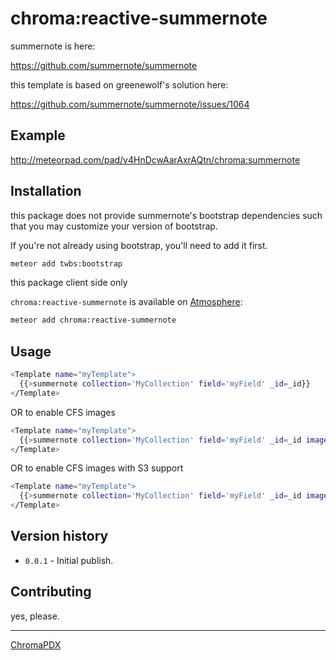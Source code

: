 # chroma:reactive-summernote

summernote is here:

https://github.com/summernote/summernote

this template is based on greenewolf's solution here:

https://github.com/summernote/summernote/issues/1064

## Example

http://meteorpad.com/pad/v4HnDcwAarAxrAQtn/chroma:summernote

## Installation

this package does not provide summernote's bootstrap dependencies such that you may customize your version of bootstrap.

If you're not already using bootstrap, you'll need to add it first.

```bash
meteor add twbs:bootstrap
```

this package client side only

`chroma:reactive-summernote` is available on [Atmosphere](https://atmospherejs.com/chroma/reactive-summernote):

```bash
meteor add chroma:reactive-summernote
```

## Usage

```bash
<Template name="myTemplate">
  {{>summernote collection='MyCollection' field='myField' _id=_id}}
</Template>
```

OR to enable CFS images

```bash
<Template name="myTemplate">
  {{>summernote collection='MyCollection' field='myField' _id=_id imageCollection='attachedImages'}}
</Template>
```

OR to enable CFS images with S3 support

```bash
<Template name="myTemplate">
  {{>summernote collection='MyCollection' field='myField' _id=_id imageCollection='attachedImages' s3bucket:'my-site-image-bucket'}}
</Template>
```

## Version history

- `0.0.1` - Initial publish.

## Contributing

yes, please.

***

[ChromaPDX](http://github.com/ChromaPDX)

